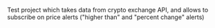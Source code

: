 Test project which takes data from crypto exchange API, and allows to subscribe on price alerts ("higher than" and "percent change" alerts)
